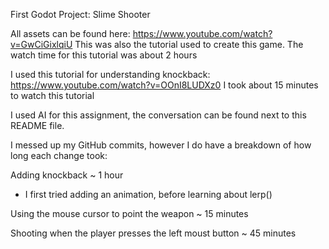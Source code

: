 First Godot Project: Slime Shooter

All assets can be found here: https://www.youtube.com/watch?v=GwCiGixlqiU
This was also the tutorial used to create this game.
The watch time for this tutorial was about 2 hours

I used this tutorial for understanding knockback: https://www.youtube.com/watch?v=OOnI8LUDXz0
I took about 15 minutes to watch this tutorial

I used AI for this assignment, the conversation can be found next to this README file.

I messed up my GitHub commits, however I do have a breakdown of how long each change took:

Adding knockback ~ 1 hour
- I first tried adding an animation, before learning about lerp()

Using the mouse cursor to point the weapon ~ 15 minutes

Shooting when the player presses the left moust button ~ 45 minutes




